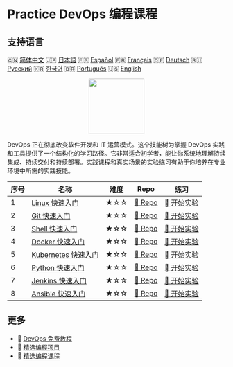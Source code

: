 # Practice DevOps 编程课程

## 支持语言

🇨🇳 [简体中文](README_zh.md) 🇯🇵 [日本語](README_ja.md) 🇪🇸 [Español](README_es.md) 🇫🇷 [Français](README_fr.md) 🇩🇪 [Deutsch](README_de.md) 🇷🇺 [Русский](README_ru.md) 🇰🇷 [한국어](README_ko.md) 🇧🇷 [Português](README_pt.md) 🇺🇸 [English](README.md) 

<div align="center">
<img width="128px" src="https://file.labex.io/path/a3Od9y18p0bV.png">
</div>

DevOps 正在彻底改变软件开发和 IT 运营模式。这个技能树为掌握 DevOps 实践和工具提供了一个结构化的学习路径。它非常适合初学者，能让你系统地理解持续集成、持续交付和持续部署。实践课程和真实场景的实验练习有助于你培养在专业环境中所需的实践技能。

|   序号 | 名称                                                                           | 难度   | Repo                                                                 | 练习                                                                   |
|--------|--------------------------------------------------------------------------------|--------|----------------------------------------------------------------------|------------------------------------------------------------------------|
|      1 | [Linux 快速入门](https://labex.io/zh/courses/quick-start-with-linux)           | ★☆☆    | [🔗 Repo](https://github.com/labex-labs/quick-start-with-linux)      | [🚀 开始实验](https://labex.io/zh/courses/quick-start-with-linux)      |
|      2 | [Git 快速入门](https://labex.io/zh/courses/quick-start-with-git)               | ★☆☆    | [🔗 Repo](https://github.com/labex-labs/quick-start-with-git)        | [🚀 开始实验](https://labex.io/zh/courses/quick-start-with-git)        |
|      3 | [Shell 快速入门](https://labex.io/zh/courses/quick-start-with-shell)           | ★☆☆    | [🔗 Repo](https://github.com/labex-labs/quick-start-with-shell)      | [🚀 开始实验](https://labex.io/zh/courses/quick-start-with-shell)      |
|      4 | [Docker 快速入门](https://labex.io/zh/courses/quick-start-with-docker)         | ★☆☆    | [🔗 Repo](https://github.com/labex-labs/quick-start-with-docker)     | [🚀 开始实验](https://labex.io/zh/courses/quick-start-with-docker)     |
|      5 | [Kubernetes 快速入门](https://labex.io/zh/courses/quick-start-with-kubernetes) | ★☆☆    | [🔗 Repo](https://github.com/labex-labs/quick-start-with-kubernetes) | [🚀 开始实验](https://labex.io/zh/courses/quick-start-with-kubernetes) |
|      6 | [Python 快速入门](https://labex.io/zh/courses/quick-start-with-python)         | ★☆☆    | [🔗 Repo](https://github.com/labex-labs/quick-start-with-python)     | [🚀 开始实验](https://labex.io/zh/courses/quick-start-with-python)     |
|      7 | [Jenkins 快速入门](https://labex.io/zh/courses/quick-start-with-jenkins)       | ★☆☆    | [🔗 Repo](https://github.com/labex-labs/quick-start-with-jenkins)    | [🚀 开始实验](https://labex.io/zh/courses/quick-start-with-jenkins)    |
|      8 | [Ansible 快速入门](https://labex.io/zh/courses/quick-start-with-ansible)       | ★☆☆    | [🔗 Repo](https://github.com/labex-labs/quick-start-with-ansible)    | [🚀 开始实验](https://labex.io/zh/courses/quick-start-with-ansible)    |

## 更多

- 🔗 [DevOps 免费教程](https://github.com/labex-labs/devops-free-tutorials)
- 🔗 [精选编程项目](https://github.com/labex-labs/awesome-programming-projects)
- 🔗 [精选编程课程](https://github.com/labex-labs/awesome-programming-courses)

